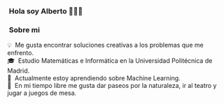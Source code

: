 ### &nbsp;Hola soy Alberto 👋👨‍💻

<!--
**alberto-upm/alberto-upm** is a ✨ _special_ ✨ repository because its `README.md` (this file) appears on your GitHub profile.

Here are some ideas to get you started:

- 🔭 I’m currently working on ...
- 🌱 I’m currently learning ...
- 👯 I’m looking to collaborate on ...
- 🤔 I’m looking for help with ...
- 💬 Ask me about ...
- 📫 How to reach me: ...
- 😄 Pronouns: ...
- ⚡ Fun fact: ...


<h2 align = "center"> Hola soy Alberto, encantado! <!--Hi I'm Alberto 
    <img src="https://media.giphy.com/media/hvRJCLFzcasrR4ia7z/giphy.gif" width="30">
</h2>
<div align = "center">
    <a href="https://www.linkedin.com/in/agarciaaa/" target="_blank" >
    <img  src=https://img.shields.io/badge/linkedin-%2300acee.svg?color=405DE6&style=for-the-badge&logo=linkedin&logoColor=white alt=linkedin style="margin-bottom": 5px;/>
    </a>

</div>
-->

###  &nbsp;Sobre mi

💡 &nbsp;Me gusta encontrar soluciones creativas a los problemas que me enfrento.\
🎓 &nbsp;Estudio Matemáticas e Informática en la Universidad Politécnica de Madrid.\
🌱 &nbsp;Actualmente estoy aprendiendo sobre Machine Learning.\
🌻 &nbsp;En mi tiempo libre me gusta dar paseos por la naturaleza, ir al teatro y jugar a juegos de mesa.

<!--
### ⚙️ &nbsp;Analíticas GitHub 
(https://github.com/anuraghazra/github-readme-stats)

![Top Langs](https://github-readme-stats.vercel.app/api/top-langs/?username=anuraghazra&layout=compact)

![Anurag's GitHub stats](https://github-readme-stats.vercel.app/api?username=alberto-upm)

<p align="center">
<a href="https://github.com/alberto-upm">

  <img height="180em" src="https://github-readme-stats-eight-theta.vercel.app/api/top-langs/?username=alberto-upm&layout=compact&langs_count=8&theme=algolia"/>
</a>
</p>
-->
